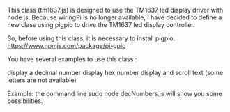 This class (tm1637.js) is designed to use the TM1637 led display driver with node js. Because wiringPi is no longer available, I have decided to define a new class using pigpio to drive the TM1637 led display controller.

So, before using this class, it is necessary to install pigpio. https://www.npmjs.com/package/pi-gpio

You have several examples to use this class :

display a decimal number
display hex number
display and scroll text (some letters are not available)

Example: the command line 
   sudo node decNumbers.js
will show you some possibilities.
